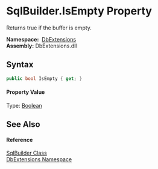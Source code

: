 SqlBuilder.IsEmpty Property
===========================
Returns true if the buffer is empty.

  **Namespace:**  [DbExtensions][1]  
  **Assembly:** DbExtensions.dll

Syntax
------

```csharp
public bool IsEmpty { get; }
```

#### Property Value
Type: [Boolean][2]

See Also
--------

#### Reference
[SqlBuilder Class][3]  
[DbExtensions Namespace][1]  

[1]: ../README.md
[2]: http://msdn.microsoft.com/en-us/library/a28wyd50
[3]: README.md